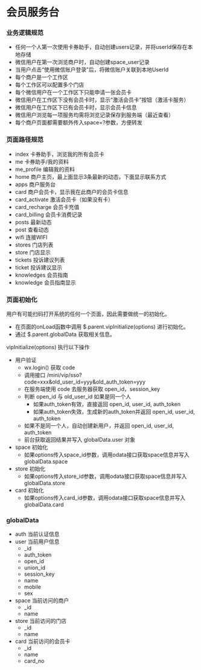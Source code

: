 # 会员服务台

### 业务逻辑规范
- 任何一个人第一次使用卡券助手，自动创建users记录，并将userId保存在本地存储
- 微信用户在第一次浏览商户时，自动创建space_user记录
- 当用户点击“使用微信账户登录”后，将微信账户关联到本地UserId
- 每个商户是一个工作区
- 每个工作区可以配置多个门店
- 每个微信用户在一个工作区下只能申请一张会员卡
- 微信用户在工作区下没有会员卡时，显示“激活会员卡”按钮（激活卡服务）
- 微信用户在工作区下已有会员卡时，显示会员卡信息
- 微信用户浏览每一项服务均需将浏览记录保存到服务端（最近查看）
- 每个商户页面都需要额外传入space=?参数，方便转发

### 页面路径规范
- index 卡券助手，浏览我的所有会员卡
- me 卡券助手/我的资料
- me_profile 编辑我的资料
- home 商户主页，最上面显示3条最新的动态，下面显示联系方式
- apps 商户服务台
- card 商户会员卡，显示我在此商户的会员卡信息
- card_activate 激活会员卡（如果没有卡）
- card_recharge 会员卡充值
- card_billing 会员卡消费记录
- posts 最新动态
- post 查看动态
- wifi 连接WIFI
- stores 门店列表
- store 门店显示
- tickets 投诉建议列表
- ticket 投诉建议显示
- knowledges 会员指南
- knowledge 会员指南显示

### 页面初始化

用户有可能扫码打开系统的任何一个页面，因此需要做统一的初始化。
- 在页面的onLoad函数中调用 $.parent.vipInitialize(options) 进行初始化。
- 通过 $.parent.globalData 获取相关信息。

vipInitialize(options) 执行以下操作
- 用户验证
  - wx.login() 获取 code
  - 调用接口 /mini/vip/sso?code=xxx&old_user_id=yyy&old_auth_token=yyy
  - 在服务端使用 code 去服务器获取 open_id，session_key
  - 判断 open_id 与 old_user_id 如果是同一个人
    - 如果auth_token有效，直接返回 open_id, user_id, auth_token
    - 如果auth_token失效，生成新的auth_token并返回 open_id, user_id, auth_token
  - 如果不是同一个人，自动创建新用户，并返回 open_id, user_id, auth_token
  - 前台获取返回结果并写入 globalData.user 对象
- space 初始化
  - 如果options传入space_id参数，调用odata接口获取space信息并写入globalData.space
- store 初始化
  - 如果options传入store_id参数，调用odata接口获取space信息并写入globalData.store
- card 初始化
  - 如果options传入card_id参数，调用odata接口获取space信息并写入globalData.card

### globalData
- auth 当前认证信息
- user 当前用户信息
  - _id
  - auth_token
  - open_id
  - union_id
  - session_key
  - name
  - mobile
  - sex
- space 当前访问的商户
  - _id
  - name
- store 当前访问的门店
  - _id
  - name
- card 当前访问的会员卡
  - _id
  - name
  - card_no
